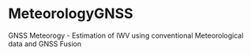 # MeteorologyGNSS
 GNSS Meteorogy - Estimation of IWV using conventional Meteorological data and GNSS Fusion
